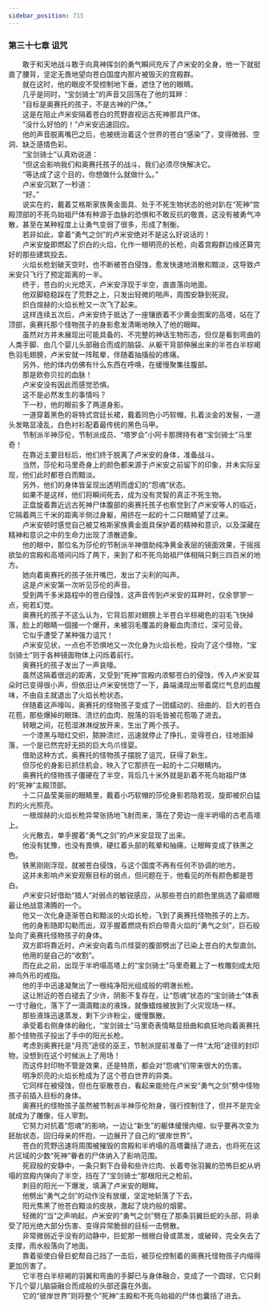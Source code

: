 ```yaml
---
sidebar_position: 715
---
```

### 第三十七章 诅咒  


　　敢于和天地战斗敢于向真神挥剑的勇气瞬间充斥了卢米安的全身，他一下就挺直了腰背，坚定无畏地望向苍白国度内那片被毁灭的宫殿群。  
　　就在这时，他的眼皮不受控制地下垂，遮住了他的眼睛。  
　　几乎是同时，“宝剑骑士”的声音又回荡在了他的耳畔：  
　　“目标是奥赛托的孩子，不是古神的尸体。”  
　　这是在阻止卢米安隔着苍白的荒野直视远古死神那具尸体。  
　　“没什么好怕的！”卢米安迅速回应。  
　　他的声音脱离嘴巴之后，也被统治着这个世界的苍白“感染”了，变得微弱、空洞、缺乏感情色彩。  
　　“宝剑骑士”认真劝说道：  
　　“但这会影响我们和奥赛托孩子的战斗，我们必须尽快解决它。  
　　“等达成了这个目的，你想做什么就做什么。”  
　　卢米安沉默了一秒道：  
　　“好。”  
　　说实在的，戴着艾格斯家族黄金面具、处于不死生物状态的他对趴在“死神”宫殿顶部的不死鸟始祖尸体有种源于血脉的恐惧和不敢反抗的敬畏，这没有被勇气冲散，甚至在某种程度上让勇气变弱了很多，形成了制衡。  
　　若非如此，拿着“勇气之剑”的卢米安绝对不是这么好说话的！  
　　卢米安旋即燃起了炽白的火焰，化作一根明亮的长枪，向着宫殿群边缘还算完好的那些建筑投去。  
　　火焰长枪划破天空时，也不断被苍白侵蚀，愈发快速地消散和黯淡，这导致卢米安只飞行了预定距离的一半。  
　　终于，苍白的火光熄灭，卢米安浮现于半空，直直落向地面。  
　　他双脚稳稳踩在了荒野之上，只发出轻微的啪声，周围安静到死寂。  
　　炽白煊赫的火焰长枪又一次飞了起来。  
　　这样连续五次后，卢米安终于抵达了一座镶嵌着不少黄金图案的高塔，站在了顶部，奥赛托那个怪物孩子的身影愈发清晰地映入了他的眼眸。  
　　虽然对方并未展现出可能具备的、不完整的神话生物形态，但仅是看到弯曲的人类手脚、由几个婴儿头部融合而成的脑袋、从躯干背部伸展出来的半苍白半棕褐色羽毛翅膀，卢米安就一阵眩晕，伴随着抽搐般的疼痛。  
　　另外，他的体内仿佛有什么东西在呼唤，在缓慢聚集往腹部。  
　　那是欧弥贝拉的血脉！  
　　卢米安没有因此而感觉恐惧。  
　　这不是必然发生的事情吗？  
　　下一秒，他的眼前多了两道身影。  
　　一道穿着黑色的哥特式宫廷长裙，戴着同色小巧软帽，扎着淡金的发髻，一道头发略显凌乱，白色衬衫配着最传统的黑色马甲。  
　　节制派半神莎伦，节制派成员、“塔罗会”小阿卡那牌持有者“宝剑骑士”马里奇！  
　　在靠近主要目标后，他们终于脱离了卢米安的身体，准备战斗。  
　　当然，莎伦和马里奇身上的颜色都来源于卢米安之前留下的印象，并未实际呈现，他们此时都苍白而黯淡。  
　　另外，他们的身体皆呈现出透明而虚幻的“怨魂”状态。  
　　如果不是这样，他们将瞬间死去，成为没有灵智的真正不死生物。  
　　正盘旋着靠近远古死神尸体腹部的奥赛托孩子也察觉到了卢米安等人的临近，它隔着两三千米的距离半侧过身躯，用挤在一起的十二只眼睛望了过来。  
　　卢米安顿时感觉自己被艾格斯家族黄金面具保护着的精神和意识，以及深藏在精神和意识之中的生命力出现了溃散迹象。  
　　他的眼中，那位名为莎伦的节制派半神借助纯净黄金表层的镜面效果，于摇摇欲坠的宫殿和高塔间闪烁了两下，来到了和不死鸟始祖尸体相隔只剩三四百米的地方。  
　　她向着奥赛托的孩子张开嘴巴，发出了尖利的叫声。  
　　这是卢米安第一次听见莎伦的声音。  
　　受到两千多米路程中的苍白侵蚀，这声音传到卢米安的耳畔时，仅余寥寥一点，宛若幻觉。  
　　奥赛托的孩子不这么认为，它背后那对翅膀上半苍白半棕褐色的羽毛飞快掉落，脸上的眼睛一個接一个爆开，未被羽毛覆盖的身躯血肉溃烂，深可见骨。  
　　它似乎遭受了某种强力诅咒！  
　　卢米安见状，一点也不恐惧地又一次化身为火焰长枪，投向了这个怪物，“宝剑骑士”则于各种镜面物体上闪烁着前行。  
　　奥赛托的孩子发出了一声哀嚎。  
　　虽然这隔着很远的距离，又受到“死神”宫殿内浓郁苍白的侵蚀，传入卢米安耳朵时已变得很小声，但依旧让卢米安恍惚了一下，鼻端涌现出带着腐烂气息的血腥味，不由自主就退出了火焰长枪状态。  
　　伴随着这声嚎叫，奥赛托的怪物孩子变成了一团蠕动的、扭曲的、巨大的苍白花苞，那些爆掉的眼珠、溃烂的血肉、脱落的羽毛皆被花苞吸了进去。  
　　转眼之间，花苞湿淋淋绽放开来，生出了两个孩子。  
　　一个漆黑与暗红交织，脓肿溃烂，迅速就停止了挣扎，变得苍白，往地面掉落，一个是已然完好无损的巨大鸟爪怪婴。  
　　借助这种方式，奥赛托的怪物孩子摆脱了诅咒，获得了新生。  
　　但莎伦的身影已抓住机会，映入了它那挤在一起的十二只眼睛内。  
　　奥赛托的怪物孩子僵硬在了半空，背后几十米外就是趴着不死鸟始祖尸体的“死神”主殿顶部。  
　　十二只晶莹美丽的眼睛里，戴着小巧软帽的莎伦身影若隐若现，旋即被炽白猛烈的火光照亮。  
　　一根煊赫的火焰长枪异常张扬地飞射而来，落在了旁边一座半坍塌的古老高塔上。  
　　火光散去，单手握着“勇气之剑”的卢米安显现了出来。  
　　他没有犹豫，也没有畏惧，硬扛着头部的眩晕和抽痛，让眼眸变成了铁黑之色。  
　　铁黑刚刚浮现，就被苍白侵蚀，与这个国度不再有任何不协调的地方。  
　　这并未影响卢米安观察目标的弱点，但问题在于，他看见的所有颜色都是苍白。  
　　卢米安只好借助“猎人”对弱点的敏锐感应，从那些苍白的颜色里挑选了最顺眼最让他战意沸腾的一个。  
　　他又一次化身逐渐苍白和黯淡的火焰长枪，飞到了奥赛托怪物孩子的上方。  
　　他的身影随即勾勒而出，双手握着燃烧有炽白带青火焰的“勇气之剑”，巨石般坠向了奥赛托怪物孩子的身体。  
　　双方即将靠近时，卢米安向着鸟爪怪婴的腹部劈出了已染上苍白的大型直剑。  
　　他用的是自己的“收割”。  
　　而在此之前，出现于半坍塌高塔上的“宝剑骑士”马里奇戴上了一枚雕刻成太阳神鸟外形的戒指。  
　　他的手中迅速凝聚出了一根纯净阳光组成般的明澈长枪。  
　　这让附近的苍白褪去了少许，阴影不复存在，让“怨魂”状态的“宝剑骑士”体表一寸寸融化，落下了一滴滴黯淡的液珠，就像蜡烛被放到了火灾现场一样。  
　　那些液珠迅速蒸发，剩下少许粉尘，缓慢飘散。  
　　承受着右侧身体的融化，“宝剑骑士”马里奇表情略显扭曲和疯狂地向着奥赛托那个怪物孩子投出了手中的阳光长枪。  
　　考虑到奥赛托是“月亮”途径的巫王，节制派提前准备了一件“太阳”途径的封印物，没想到在这个时候派上了用场！  
　　而这件封印物不管是效果，还是特质，都会对“怨魂”们带来很大的伤害。  
　　明净炽亮的火焰长枪成为了这个苍白世界的异类。  
　　它同样在被侵蚀，但也在驱散苍白，看起来能抢在卢米安“勇气之剑”劈中怪物孩子前插入目标的身体。  
　　奥赛托的怪物孩子虽然被节制派半神莎伦附身，强行控制住了，但并不是完全就成为了雕像，任人宰割。  
　　它努力对抗着“怨魂”的影响，一边让“新生”的躯体缓慢内缩，似乎要再次变为胚胎状态，回归母亲的怀抱，一边展开了自己的“彼岸世界”。  
　　苍白的荒野迅速将周围被摧毁的宫殿和半坍塌的高塔囊括了进去，也将死在这片区域的少数“死神”眷者的尸体纳入了影响范围。  
　　死寂般的安静中，一条只剩下白骨和些许烂肉、长着夸张羽翼的恐怖巨蛇从坍塌的宫殿内弹向了半空，挡在了“宝剑骑士”那根阳光之枪前。  
　　刺目的阳光一下爆发，填满了卢米安的眼眸。  
　　他劈出“勇气之剑”的动作没有放缓，坚定地斩落了下去。  
　　阳光焦黑了他苍白黯淡的皮肤，激起了烧灼般的烟雾。  
　　轻微的“当”之声响起，卢米安的“勇气之剑”劈在了那条羽翼巨蛇的头部，将承受了阳光绝大部分伤害、变得异常脆弱的目标一击劈散。  
　　非常微弱近乎没有的动静中，巨蛇那一根根白骨或蒸发，或破碎，完全失去了支撑，雨水般落向了地面。  
　　靠着驱使白骨巨蛇帮自己挡了一击后，被莎伦控制着的奥赛托怪物孩子内缩得更加厉害了。  
　　它半苍白半棕褐的羽翼和弯曲的手脚已与身体融合，变成了一个圆球，它只剩下几个婴儿脑袋融合而成般的头部还露在外面。  
　　它的“彼岸世界”则将整个“死神”主殿和不死鸟始祖的尸体也囊括了进去。  
